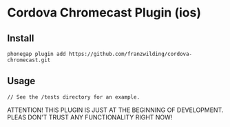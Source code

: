 
# Cordova Chromecast Plugin (ios)

## Install

    phonegap plugin add https://github.com/franzwilding/cordova-chromecast.git

## Usage

    // See the /tests directory for an example.

ATTENTION! THIS PLUGIN IS JUST AT THE BEGINNING OF DEVELOPMENT. PLEAS DON'T
TRUST ANY FUNCTIONALITY RIGHT NOW!

